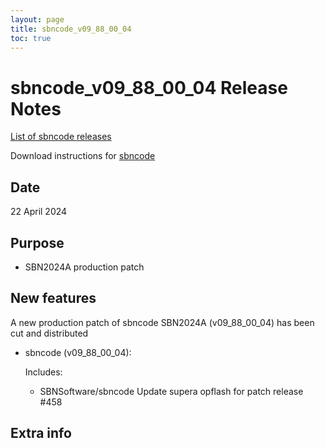 ```yaml
---
layout: page
title: sbncode_v09_88_00_04
toc: true
---
```


sbncode_v09_88_00_04 Release Notes
=======================================================================================

[List of sbncode releases](https://sbnsoftware.github.io/AnalysisInfrastructure/ReleaseManagement/Releases/List_of_SBN_code_releases)

Download instructions for [sbncode]()

Date
---------------------------------------------------
22 April 2024

Purpose
---------------------------------------------------
* SBN2024A production patch 

New features
---------------------------------------------------
A new production patch of sbncode  SBN2024A (v09_88_00_04) has been cut and distributed

* sbncode (v09_88_00_04):
  
   Includes:
  * SBNSoftware/sbncode Update supera opflash for patch release #458
 
    
Extra info
---------------------------------------------------

